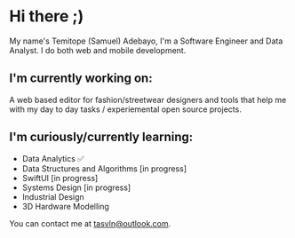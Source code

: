 # Hi there ;)

My name's Temitope (Samuel) Adebayo, I'm a Software Engineer and Data Analyst. I do both web and mobile development.

## I'm currently working on:

A web based editor for fashion/streetwear designers and tools that help me with my day to day tasks / experiemental open source projects.

## I'm curiously/currently learning:

- Data Analytics ✅
- Data Structures and Algorithms [in progress]
- SwiftUI [in progress]
- Systems Design [in progress]
- Industrial Design
- 3D Hardware Modelling

You can contact me at <tasvln@outlook.com>.

